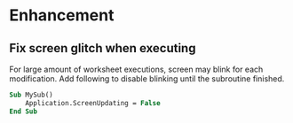 # Enhancement

## Fix screen glitch when executing

For large amount of worksheet executions, screen may blink for each modification.
Add following to disable blinking until the subroutine finished.

```vb
Sub MySub()
    Application.ScreenUpdating = False
End Sub
```
